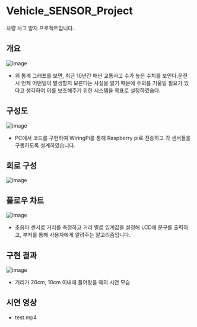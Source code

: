 # Vehicle_SENSOR_Project
차량 사고 방지 프로젝트입니다.

## 개요
![image](https://github.com/user-attachments/assets/bbd78ac0-c227-40ee-80a7-2e6805156c14)

- 위 통계 그래프를 보면, 최근 10년간 매년 교통사고 수가 높은 수치를 보인다.운전 시 언제 어떤일이 발생할지 모른다는 사실을 알기 때문에 주의를 기울일 필요가 있다고 생각하여 이를 보조해주기 위한 시스템을 목표로 설정하였습다.

## 구성도
![image](https://github.com/user-attachments/assets/b893f8c5-b50b-457a-b7cc-32d206752f1f)

- PC에서 코드를 구현하여 WiringPi를 통해 Raspberry pi로 전송하고 각 센서들을 구동하도록 설계하였습니다.

## 회로 구성
![image](https://github.com/user-attachments/assets/e33361aa-37f7-4ac1-8a34-90694894a1f3)

## 플로우 차트
![image](https://github.com/user-attachments/assets/c23117af-bdf3-4c37-9ade-0c1c6e4248d5)

- 초음파 센서로 거리를 측정하고 거리 별로 임계값을 설정해 LCD에 문구를 출력하고, 부저를 통해 사용자에게 알려주는 알고리즘입니다.

## 구현 결과
![image](https://github.com/user-attachments/assets/9b6a3e7d-cd4e-4859-bd2f-46947b20d70a)

- 거리가 20cm, 10cm 이내에 들어왔을 때의 시연 모습

## 시연 영상
* test.mp4
